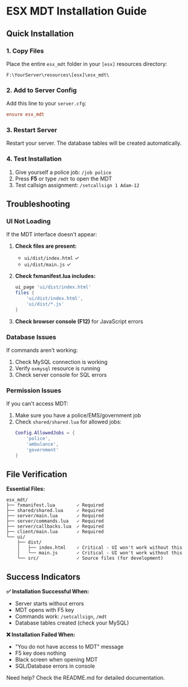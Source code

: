 # ESX MDT Installation Guide

## Quick Installation

### 1. **Copy Files**
Place the entire `esx_mdt` folder in your `[esx]` resources directory:
```
F:\YourServer\resources\[esx]\esx_mdt\
```

### 2. **Add to Server Config**
Add this line to your `server.cfg`:
```cfg
ensure esx_mdt
```

### 3. **Restart Server**
Restart your server. The database tables will be created automatically.

### 4. **Test Installation**
1. Give yourself a police job: `/job police`
2. Press **F5** or type `/mdt` to open the MDT
3. Test callsign assignment: `/setcallsign 1 Adam-12`

## Troubleshooting

### UI Not Loading
If the MDT interface doesn't appear:

1. **Check files are present:**
   - `ui/dist/index.html` ✓
   - `ui/dist/main.js` ✓

2. **Check fxmanifest.lua includes:**
   ```lua
   ui_page 'ui/dist/index.html'
   files {
       'ui/dist/index.html',
       'ui/dist/*.js'
   }
   ```

3. **Check browser console (F12)** for JavaScript errors

### Database Issues
If commands aren't working:
1. Check MySQL connection is working
2. Verify `oxmysql` resource is running
3. Check server console for SQL errors

### Permission Issues
If you can't access MDT:
1. Make sure you have a police/EMS/government job
2. Check `shared/shared.lua` for allowed jobs:
   ```lua
   Config.AllowedJobs = {
       'police',
       'ambulance',
       'government'
   }
   ```

## File Verification

**Essential Files:**
```
esx_mdt/
├── fxmanifest.lua        ✓ Required
├── shared/shared.lua     ✓ Required  
├── server/main.lua       ✓ Required
├── server/commands.lua   ✓ Required
├── server/callbacks.lua  ✓ Required
├── client/main.lua       ✓ Required
└── ui/
    ├── dist/
    │   ├── index.html    ✓ Critical - UI won't work without this
    │   └── main.js       ✓ Critical - UI won't work without this
    └── src/              ✓ Source files (for development)
```

## Success Indicators

**✅ Installation Successful When:**
- Server starts without errors
- MDT opens with F5 key
- Commands work: `/setcallsign`, `/mdt`
- Database tables created (check your MySQL)

**❌ Installation Failed When:**
- "You do not have access to MDT" message
- F5 key does nothing
- Black screen when opening MDT
- SQL/Database errors in console

Need help? Check the README.md for detailed documentation.